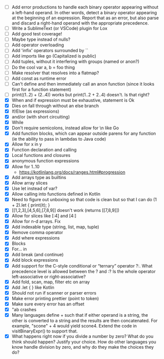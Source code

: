 - [ ] Add error productions to handle each binary operator appearing without a left-hand operand. In other words, detect a binary operator appearing at the beginning of an expression. Report that as an error, but also parse and discard a right-hand operand with the appropriate precedence.
- [ ] Write a SublimeText (or VSCode) plugin for Lox
- [ ] Add good test coverage!
- [ ] Maybe type instead of nulls?
- [ ] Add operator overloading
- [ ] Add 'infix' operators surrounded by ``
- [ ] Add imports like go (Capitalized is public)
- [ ] Add tuples, without it interfering with groups (named or anon?)
- [ ] Do the cool var a, b = foo thing
- [ ] Make resolver that resolves into a flatmap?
- [ ] Add const as runtime error
- [ ] Can't define and then immediately call an anon function (since it looks first for a function statement)
- [ ] print((1..2) + (2..4)) works but print(1..2 + 2..4) doesn't. Is that right?
- [X] When and if expression must be exhaustive, statement is Ok
- [X] Dies on fall through without an else branch
- [X] If/Else (as expressions)
- [X] and/or (with short circuiting)
- [X] While
- [X] Don't require semicolons, instead allow for \n like Go
- [X] Add function blocks, which can appear outside parens for any function (ie the ability to pass in lambdas to Java code)
- [X] Allow for x in y
- [X] Function declaration and calling
- [X] Local functions and closures
- [X] anonymous function expressions
- [X] Allow for 1..10
  - https://kotlinlang.org/docs/ranges.html#progression
- [X] Add arrays type as builtins
- [X] Allow array slices
- [X] Use let instead of var?
- [X] Allow calling into functions defined in Kotlin
- [X] Need to figure out unboxing so that code is clean but so that I can do (1 + 2).let { print(it); }
- [X] [[1,2,3],[4,5,6],[7,8,9]] doesn't work (returns [[7,8,9]])
- [X] Allow for slices like [:4] and [4:]
- [X] Allow for n-d arrays. Fix
- [X] Add indexable type (string, list, map, tuple)
- [X] Remove comma operator
- [X] Add where expressions
- [X] Blocks
- [X] For... in
- [X] Add break (and continue)
- [X] Add block expressions
- [X] Add support for the C-style conditional or “ternary” operator ?:. What precedence level is allowed between the ? and :? Is the whole operator left-associative or right-associative?
- [X] Add fold, scan, map, filter etc on array
- [X] Add .let { } like Kotlin
- [X] Should not run if scanner or parser errors
- [X] Make error printing prettier (point to token)
- [X] Make sure every error has an offset
- [X] "ab crashes
- [X] Many languages define + such that if either operand is a string, the other is converted to a string and the results are then concatenated. For example, "scone" + 4 would yield scone4. Extend the code in visitBinaryExpr() to support that.
- [X] What happens right now if you divide a number by zero? What do you think should happen? Justify your choice. How do other languages you know handle division by zero, and why do they make the choices they do?